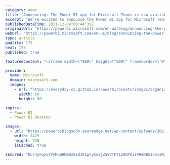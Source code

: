 ```yaml
---
category: news
title: "Announcing: The Power BI app for Microsoft Teams is now available in the US Government Community cloud"
excerpt: "We’re excited to announce the Power BI app for Microsoft Teams is available in the US Government Community clouds (GCC). This enables organizations in GCC to use Power BI as a data hub, enables users to find data without context switches, and to bring data into more collaboration to help make better"
publishedDateTime: 2021-12-09T09:44:39Z
originalUrl: "https://powerbi.microsoft.com/en-us/blog/announcing-the-power-bi-app-for-microsoft-teams-is-now-available-in-the-us-government-community-cloud/"
webUrl: "https://powerbi.microsoft.com/en-us/blog/announcing-the-power-bi-app-for-microsoft-teams-is-now-available-in-the-us-government-community-cloud/"
type: article
quality: 173
heat: 173
published: true

featuredContent: "<iframe width=\"800\" height=\"500\" frameborder=\"0\" src=\"https://www.youtube.com/embed/iyAmYqTRCLY\" allow=\"accelerometer; autoplay; encrypted-media; gyroscope; picture-in-picture\" allowfullscreen></iframe>"

provider:
  name: Microsoft
  domain: microsoft.com
  images:
    - url: "https://everyday-cc.github.io/powerbi/assets/images/organizations/microsoft.com-50x50.jpg"
      width: 50
      height: 50

topics:
  - Power BI
  - Power BI Desktop

images:
  - url: "https://powerbiblogscdn.azureedge.net/wp-content/uploads/2021/12/graphical-user-interface-application-description.png"
    width: 1429
    height: 750
    isCached: true

secured: "hCc4yFqS5tVyMLWHMmHz9Ed3R1pnyKuajZS8VTPt1p0OPOisPHBMB5I5n+ZM/vtjOxvl6nIjboM8DvXGcmBJbi2d3zpkhg4OWoBNx9T5fxjMFAwlocOC9PPJ0GZoqGUUzOVlZzY21VOcBpfCvTYy2wRZcSS5KKpULp3kRDrAmMi6Q8Da4KNOlY8ztxVpnuuoI/XT4FxMLqTxKARwodKjCb+amPpEs+Q7hYWQgckk5UhEqmNUGUJv+r5SwbSoF5GpKnVPjIbB/nbd1s3Fypb+TMNJ9yPVAgPI+275MsizrjTSvpwiGiT4L9XY7VQ3RIGTj/GZtUIewQ6kS283UB5j00vext3CdCYLCwtNYDEDbNQxOdyZdyTkX9fJs1EZzeMyL3zPYUGrPnnbC9IlxxY/++q05RFlnl9A9IyW34n/5sZh22yn7EHud2ljKX6+bk5NQuHtnPKM042J2p7eu985bg==;B4ljOi2FSoQtokRvj4m7tw=="
---
```


